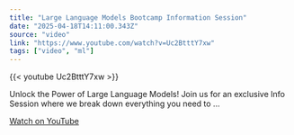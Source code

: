 ```yaml
---
title: "Large Language Models Bootcamp Information Session"
date: "2025-04-18T14:11:00.343Z"
source: "video"
link: "https://www.youtube.com/watch?v=Uc2BtttY7xw"
tags: ["video", "ml"]
---
```


{{< youtube Uc2BtttY7xw >}}

Unlock the Power of Large Language Models! Join us for an exclusive Info Session where we break down everything you need to ...

[Watch on YouTube](https://www.youtube.com/watch?v=Uc2BtttY7xw)

